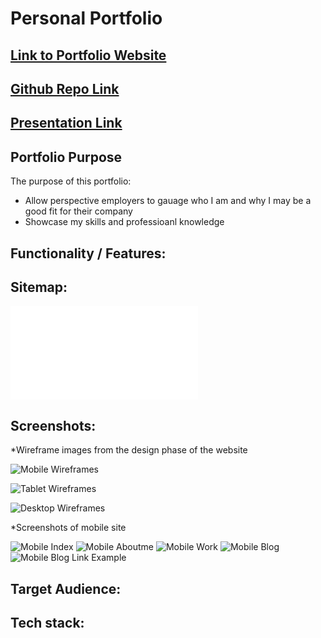 # Personal Portfolio 

## [Link to Portfolio Website](https://cameron-williams-t1-a2-m55o.vercel.app/index.html)
## [Github Repo Link](https://github.com/CameronWD/CameronWilliams_T1A2)
## [Presentation Link](https://youtu.be/dkzL1SRdf38)

## Portfolio Purpose

The purpose of this portfolio:

* Allow perspective employers to gauage who I am and why I may be a good fit for their company
* Showcase my skills and professioanl knowledge

## Functionality / Features:

## Sitemap: 

![Sitemap](./docs/Sitemap.pdf)

## Screenshots:

*Wireframe images from the design phase of the website 

![Mobile Wireframes](./docs/Mobilewireframe.jpeg)

![Tablet Wireframes](./docs/Tabletwireframe.jpeg)

![Desktop Wireframes](./docs/Desktopwireframe.jpeg)

*Screenshots of mobile site

![Mobile Index](./docs/mobile-index.png)
![Mobile Aboutme](./docs/mobile-aboutme.png)
![Mobile Work](./docs/mobile-work.png)
![Mobile Blog](./docs/mobile-blog.png)
![Mobile Blog Link Example](./docs/mobile-blogarticleexample.png)

## Target Audience:

## Tech stack: